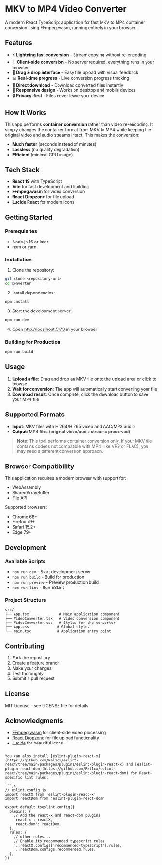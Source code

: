 # MKV to MP4 Video Converter

A modern React TypeScript application for fast MKV to MP4 container conversion using FFmpeg.wasm, running entirely in your browser.

## Features

- ⚡ **Lightning fast conversion** - Stream copying without re-encoding
- ✨ **Client-side conversion** - No server required, everything runs in your browser
- 🎯 **Drag & drop interface** - Easy file upload with visual feedback
- 📊 **Real-time progress** - Live conversion progress tracking
- 💾 **Direct download** - Download converted files instantly
- 📱 **Responsive design** - Works on desktop and mobile devices
- 🔒 **Privacy-first** - Files never leave your device

## How It Works

This app performs **container conversion** rather than video re-encoding. It simply changes the container format from MKV to MP4 while keeping the original video and audio streams intact. This makes the conversion:

- **Much faster** (seconds instead of minutes)
- **Lossless** (no quality degradation)
- **Efficient** (minimal CPU usage)

## Tech Stack

- **React 19** with TypeScript
- **Vite** for fast development and building
- **FFmpeg.wasm** for video conversion
- **React Dropzone** for file upload
- **Lucide React** for modern icons

## Getting Started

### Prerequisites

- Node.js 16 or later
- npm or yarn

### Installation

1. Clone the repository:
```bash
git clone <repository-url>
cd converter
```

2. Install dependencies:
```bash
npm install
```

3. Start the development server:
```bash
npm run dev
```

4. Open [http://localhost:5173](http://localhost:5173) in your browser

### Building for Production

```bash
npm run build
```

## Usage

1. **Upload a file**: Drag and drop an MKV file onto the upload area or click to browse
2. **Wait for conversion**: The app will automatically start converting your file
3. **Download result**: Once complete, click the download button to save your MP4 file

## Supported Formats

- **Input**: MKV files with H.264/H.265 video and AAC/MP3 audio
- **Output**: MP4 files (original video/audio streams preserved)

> **Note**: This tool performs container conversion only. If your MKV file contains codecs not compatible with MP4 (like VP9 or FLAC), you may need a different conversion approach.

## Browser Compatibility

This application requires a modern browser with support for:
- WebAssembly
- SharedArrayBuffer
- File API

Supported browsers:
- Chrome 68+
- Firefox 79+
- Safari 15.2+
- Edge 79+

## Development

### Available Scripts

- `npm run dev` - Start development server
- `npm run build` - Build for production
- `npm run preview` - Preview production build
- `npm run lint` - Run ESLint

### Project Structure

```
src/
├── App.tsx              # Main application component
├── VideoConverter.tsx   # Video conversion component
├── VideoConverter.css   # Styles for the converter
├── App.css             # Global styles
└── main.tsx            # Application entry point
```

## Contributing

1. Fork the repository
2. Create a feature branch
3. Make your changes
4. Test thoroughly
5. Submit a pull request

## License

MIT License - see LICENSE file for details

## Acknowledgments

- [FFmpeg.wasm](https://ffmpegwasm.netlify.app/) for client-side video processing
- [React Dropzone](https://react-dropzone.js.org/) for file upload functionality
- [Lucide](https://lucide.dev/) for beautiful icons
```

You can also install [eslint-plugin-react-x](https://github.com/Rel1cx/eslint-react/tree/main/packages/plugins/eslint-plugin-react-x) and [eslint-plugin-react-dom](https://github.com/Rel1cx/eslint-react/tree/main/packages/plugins/eslint-plugin-react-dom) for React-specific lint rules:

```js
// eslint.config.js
import reactX from 'eslint-plugin-react-x'
import reactDom from 'eslint-plugin-react-dom'

export default tseslint.config({
  plugins: {
    // Add the react-x and react-dom plugins
    'react-x': reactX,
    'react-dom': reactDom,
  },
  rules: {
    // other rules...
    // Enable its recommended typescript rules
    ...reactX.configs['recommended-typescript'].rules,
    ...reactDom.configs.recommended.rules,
  },
})
```
